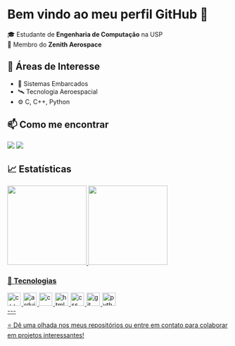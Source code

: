 # Bem vindo ao meu perfil GitHub 👋

🎓 Estudante de **Engenharia de Computação** na USP  
🚀 Membro do **Zenith Aerospace**

## 🧠 Áreas de Interesse

- 👾 Sistemas Embarcados
- 🛰️ Tecnologia Aeroespacial
- ⚙️ C, C++, Python

## 📫 Como me encontrar

</div>
<a href = "mailto:suellenteodorico@gmail.com"><img loading="lazy" src="https://img.shields.io/badge/Gmail-D14836?style=for-the-badge&logo=gmail&logoColor=white" target="_blank"></a>
<a href="https://www.linkedin.com/in/suellen-teodorico/" target="_blank"><img loading="lazy" src="https://img.shields.io/badge/-LinkedIn-%230077B5?style=for-the-badge&logo=linkedin&logoColor=white" target="_blank"></a>   
</div>

## 📈 Estatísticas
<div>
<a href="https://github.com/susuteo">
<img loading="lazy" height="180em" src="https://github-readme-stats.vercel.app/api/top-langs/?username=susuteo&layout=compact&langs_count=7&theme=dracula"/>
<img loading="lazy" height="180em" src="https://github-readme-stats.vercel.app/api?username=susuteo&show_icons=true&theme=dracula&include_all_commits=true&count_private=true"/>
</div>

### 🤖 Tecnologias
<div align="left">
    <img
        style="padding-right: 2px;"  
        height="30"     
        width="30" 
        alt="c++"
        title="c++" 
        src="https://cdn.jsdelivr.net/gh/devicons/devicon@latest/icons/cplusplus/cplusplus-original.svg" 
    />
    <img
        style="padding-right: 2px;" 
        height="30"     
        width="30" 
        alt="arduino IDE"
        title="arduino IDE" 
        src="https://cdn.jsdelivr.net/gh/devicons/devicon@latest/icons/arduino/arduino-original.svg"    
    />
    <img 
        style="padding-right: 2px;" 
        height="30"     
        width="30" 
        alt="c"
        title="c" 
        src="https://cdn.jsdelivr.net/gh/devicons/devicon@latest/icons/c/c-line.svg" 
    />
    <img  
        style="padding-right: 2px;" 
        height="30"     
        width="30" 
        alt="html"
        title="html" 
        src="https://cdn.jsdelivr.net/gh/devicons/devicon@latest/icons/html5/html5-original.svg"  
    />
    <img 
        style="padding-right: 2px;"  
        height="30"     
        width="30" 
        alt="css"
        title="css" 
        src="https://cdn.jsdelivr.net/gh/devicons/devicon@latest/icons/css3/css3-original.svg" 
    />
    <img  
        style="padding-right: 2px;" 
        height="30"     
        width="30" 
        alt="git"
        title="git" 
        src="https://cdn.jsdelivr.net/gh/devicons/devicon@latest/icons/git/git-original.svg" 
    />
    <img 
        style="padding-right: 10px;" 
        height="30"     
        width="30" 
        alt="python"
        title="python" 
        src="https://cdn.jsdelivr.net/gh/devicons/devicon@latest/icons/python/python-original.svg" 
    />
</div>
---

⭐ Dê uma olhada nos meus repositórios ou entre em contato para colaborar em projetos interessantes!
